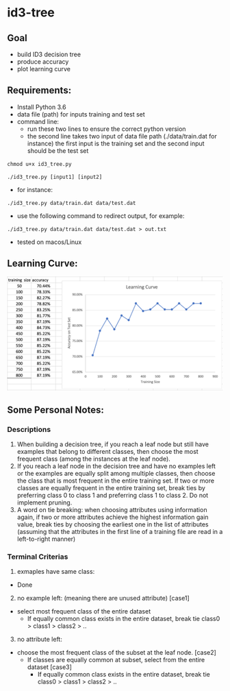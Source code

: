 # id3-tree

## Goal 
- build ID3 decision tree
- produce accuracy
- plot learning curve

## Requirements:
- Install Python 3.6
- data file (path) for inputs training and test set
- command line: 
  - run these two lines to ensure the correct python version
  - the second line takes two input of data file path (./data/train.dat for instance)
    the first input is the training set and the second input should be the test set
~~~
chmod u+x id3_tree.py
~~~
~~~
./id3_tree.py [input1] [input2]
~~~

- for instance: 
~~~
./id3_tree.py data/train.dat data/test.dat
~~~
- use the following command to redirect output, for example:
~~~
./id3_tree.py data/train.dat data/test.dat > out.txt
~~~
- tested on macos/Linux

## Learning Curve:
![Learning Curve](/outputs/learn.png)

## Some Personal Notes:
### Descriptions
1. When building a decision tree, if you reach a leaf node but still have examples that belong to
different classes, then choose the most frequent class (among the instances at the leaf node). 
2. If you reach a leaf node in the decision tree and have no examples left or the examples are equally split
among multiple classes, then choose the class that is most frequent in the entire training set. If two
or more classes are equally frequent in the entire training set, break ties by preferring class 0 to
class 1 and preferring class 1 to class 2. Do not implement pruning.
3. A word on tie breaking: when choosing attributes using information again, if two or more
attributes achieve the highest information gain value, break ties by choosing the earliest one in
the list of attributes (assuming that the attributes in the first line of a training file are read in a
left-to-right manner)

### Terminal Criterias
1. exmaples have same class:
  - Done
2. no example left: (meaning there are unused attribute) [case1]
  - select most frequent class of the entire dataset
    - If equally common class exists in the entire dataset, break tie class0 > class1 > class2 > ..
3. no attribute left:
  - choose the most frequent class of the subset at the leaf node. [case2]
    - If classes are equally common at subset, select from the entire dataset [case3]
      - If equally common class exists in the entire dataset, break tie class0 > class1 > class2 > ..




